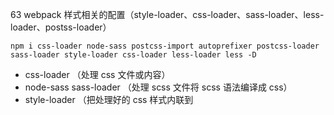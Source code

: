 63 webpack 样式相关的配置（style-loader、css-loader、sass-loader、less-loader、postss-loader）


```
npm i css-loader node-sass postcss-import autoprefixer postcss-loader sass-loader style-loader css-loader less-loader less -D
```

- css-loader （处理 css 文件或内容）
- node-sass sass-loader （处理 scss 文件将 scss 语法编译成 css）
- style-loader （把处理好的 css 样式内联到 <style> 标签）
- postcss-loader postcss-import autoprefixer（css 预处理器，autoprefixer 给 css3 的样式属性添加厂商前缀（webkit、moz、ms），postcss-import 处理 @import 引入的 scss、less、css 样式文件再次调用执行预处理器 Loader  的编译处理引入的样式比如：sass-loader->postcss-loader）
- less-loader less （处理 less 文件将 Less 语法编译成 css）

---

#### 基本配置：

webpack.base.js

loader 的配置

```
module.exports = {
  module: {
    rules: [
      {
        test: /\.css$/,
        use: [
          'style-loader', // 把 css 样式内容内联到 style 标签内
          // 'css-loader', // 处理 .css 文件
          {
            loader: 'css-loader',
            options: {
              importLoaders: 1 // 0 => 默认，没有 loader; 1 => postcss-loader;
            }
          },
          'postcss-loader'
        ]
    },
    {
        test: /\.scss$/,
        use: [
          'style-loader',
          // 'css-loader',
          {
            loader: 'css-loader',
            options: {
              importLoaders: 2 // 0 => 默认，没有 loader; 2 => postcss-loader, sass-loader;
            }
          },
          'postcss-loader', // 新版 postcss-loader 要放在 less-loader 之前
          'sass-loader'
        ]
    },
    {
        test: /\.less$/,
        use: [
          'style-loader',
          // 'css-loader',
          {
            loader: 'css-loader',
            options: {
              importLoaders: 2 // 同 sass
            }
          },
          'postcss-loader', // 新版 postcss-loader 要放在 less-loader 之前
          'less-loader'
        ]
    }
    ]
  }
}
```

postcss.config.js （postcss-loader配置文件）

```
module.exports = {
  plugins: [
    // @import 引入的 scss、less、css 样式文件再次调用执行预处理器 Loader 编译引入的文件
    // css-loader 的 importLoaders 配置参数也是用于配置 css-loader 作用于 @import 的资源之前有多少个 loader，但 importLoaders 需要指定 @import 的资源之前的 loader 个数
    // 和 css-loader 的 importLoaders 任选一个即可
    require('postcss-import'),
    // 根据 .browserslistrc 自动添加浏览器厂商前缀（webkit、moz、ms）
    require('autoprefixer')
  ]
}

```

.browserslistrc（autoprefixer 浏览器兼容性配置）

```
# Browsers that we support 
 
last 2 version
> 1%
not ie < 11
ios 7
maintained node versions
not dead
```

#### 注意点：

loader 的位置：

**'sass-loader' -> 'postcss-loader'**

`postcss-loader`要放在`sass-loader`之前（less 配置也是这样），如果放置在后面有点区别，新版官网上也是放置在前面，表示先进行 `sass-loader` 预处理将 sass 语法转换成 css 语法，在用 `postcss-loader` css 后处理器进行处理。

这里我想了下`postcss-loader`放在`sass-loader`之前逻辑上是说的过去的，因为`sass`的语法是有变量、运算、函数、作用域、继承、嵌套写法等，如果在`sass-loader`处理之前`postcss-loader`并不能很好的发现哪些属性才是要加厂商前缀的这样也就是`postcss-loader`还要去分析`sass`的语法结构，所以先用`sass-loader`将`sass`语法给转义了然后接着在用`postcss-loader`直接处理已经转义成 css 语法的内容也就简单的多。


**'css-loader'的配置参数options.importLoaders**

在 css-loader 的文档中，有个比较引起疑惑的参数项：importLoaders，这个参数用于配置 css-loader 作用于 @import的资源之前有多少个 loader。

==注意：==

这个 importLoaders 其实和 postcss.config.js 的 plugins 引入 require('postcss-import') 效果和功能是一样的，所以这两个配置我们配置其中一个就可以了，如果两个都配置也不会报错，但我觉得起效的还是 require('postcss-import') 因为 postcss-loader 是在 css-loader 之前得到执行的。

`require('postcss-import')` 不用在每个预处理loader 中单独去配置，`options.importLoaders`需要在每个 预处理 loader 中单独配置，并且要指定预处理loader的个数 。

使用：

这里以 sass 文件处理为示例

```
{
    test: /\.scss$/,
    use: [
      'style-loader',
      // 'css-loader',
      {
        loader: 'css-loader',
        options: {
          importLoaders: 2 // 0 => 默认，没有 loader;2 => postcss-loader, sass-loader
        }
      },
      'postcss-loader', // 新版 postcss-loader 要放在 sass-loader 之前
      'sass-loader'
    ]
}
```

首先我们先看下 loader 的处理顺序：sass-loader->postcss-loader->css-loader->style-loader。

options.importLoaders 的意思就是我在 style.css 中通过`@import 'body.css';`引入`body.css`，那引入的这个`body.css`需要配置`options.importLoaders`并且指定个数，再次去调用预处理器分析引入的样式。

这里通过 `display: flex;` 为例，如果正确执行那么 style.css 和 body.css 中的 `display: flex;` 都会加上厂商前缀。

```
/* style.css */
@import 'body.css';
body {
    /*background: yellow;*/
    font-size: 20px;
}
div {
    display: flex;
}
/* body.css */
.body-import {
    /* body import */
    display: flex;
}

```



- 未使用importLoaders：被styles.css引入的 body.css内的display: flex;未添加了前缀，说明 postcss 没有作用到@import引入的文件中；
    
- 使用了importLoaders=2：被styles.css引入的 body.css内的display: flex;也被添加了前缀，说明 postcss 作用到了被@import引入的文件中。

**postcss.config.js**

postcss-loader 的配置文件

```
module.exports = {
  plugins: [
    // @import 引入的 scss、less、css 样式文件再次调用执行预处理器 Loader 分析 引入的文件
    // 和 css-loader 的 importLoaders 任选一个即可
    require('postcss-import'),
    // 根据 .browserslistrc 自动添加浏览器厂商前缀（webkit、moz、ms）
    require('autoprefixer')
  ]
}

```


---

效果截图：

![image](http://m.qpic.cn/psc?/V12UXEll2JjLTU/j5BRZUlgKbUG5yYXn162*Xy7Ru6R48DmsFt*D2390FbqQiYOTbNo56430UoP8c3*0fDQD2QSqKpBxoCYhHsD3Q!!/b&bo=ZgH9AQAAAAARB6s!&rf=viewer_4&t=5)


